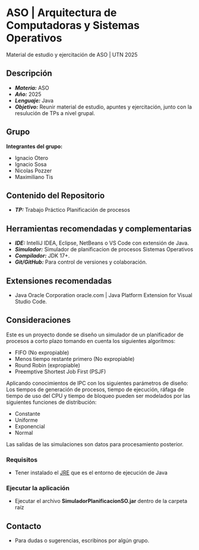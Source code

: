 # ASO | Arquitectura de Computadoras y Sistemas Operativos

Material de estudio y ejercitación de ASO | UTN 2025

## Descripción

- ***Materia:*** ASO
- ***Año:*** 2025
- ***Lenguaje:*** Java
- ***Objetivo:*** Reunir material de estudio, apuntes y ejercitación, junto con la resulución de TPs a nivel grupal.

## Grupo

**Integrantes del grupo:**

- Ignacio Otero
- Ignacio Sosa
- Nicolas Pozzer
- Maximiliano Tis

## Contenido del Repositorio

- ***TP:*** Trabajo Práctico Planificación de procesos

## Herramientas recomendadas y complementarias

- ***IDE:*** IntelliJ IDEA, Eclipse, NetBeans o VS Code con extensión de Java.
- ***Simulador:*** Simulador de planificacion de procesos Sistemas Operativos
- ***Compilador:*** JDK 17+.
- ***Git/GitHub:*** Para control de versiones y colaboración.

## Extensiones recomendadas

- Java Oracle Corporation oracle.com | Java Platform Extension for Visual Studio Code.

## Consideraciones

Este es un proyecto donde se diseño un simulador de un planificador de procesos a corto plazo tomando en cuenta los siguientes algoritmos:

- FIFO (No expropiable)
- Menos tiempo restante primero (No expropiable)
- Round Robin (expropiable)
- Preemptive Shortest Job First (PSJF)

Aplicando conocimientos de IPC con los siguientes parámetros de diseño:
  Los tiempos de generación de procesos, tiempo  de ejecución,  ráfaga de tiempo de uso del CPU y tiempo de bloqueo pueden ser modelados por las siguientes funciones de distribución:

- Constante
- Uniforme
- Exponencial
- Normal
  
Las salidas de las simulaciones son datos para procesamiento posterior.

### Requisitos

- Tener instalado el [JRE](http://www.java.com/es/download/) que es el entorno de ejecución de Java

### Ejecutar la aplicación

- Ejecutar el archivo **SimuladorPlanificacionSO.jar** dentro de la carpeta raíz

## Contacto

- Para dudas o sugerencias, escribinos por algún grupo.
